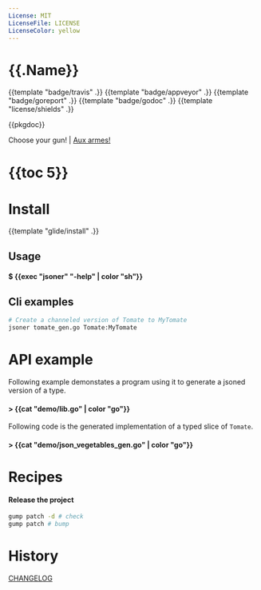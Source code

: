```yaml
---
License: MIT
LicenseFile: LICENSE
LicenseColor: yellow
---
```

# {{.Name}}

{{template "badge/travis" .}} {{template "badge/appveyor" .}} {{template "badge/goreport" .}} {{template "badge/godoc" .}} {{template "license/shields" .}}

{{pkgdoc}}

Choose your gun! | [Aux armes!](https://www.youtube.com/watch?v=hD-wD_AMRYc&t=7)

# {{toc 5}}

# Install
{{template "glide/install" .}}

## Usage

#### $ {{exec "jsoner" "-help" | color "sh"}}

## Cli examples

```sh
# Create a channeled version of Tomate to MyTomate
jsoner tomate_gen.go Tomate:MyTomate
```
# API example

Following example demonstates a program using it to generate a jsoned version of a type.

#### > {{cat "demo/lib.go" | color "go"}}

Following code is the generated implementation of a typed slice of `Tomate`.

#### > {{cat "demo/json_vegetables_gen.go" | color "go"}}

# Recipes

#### Release the project

```sh
gump patch -d # check
gump patch # bump
```

# History

[CHANGELOG](CHANGELOG.md)

